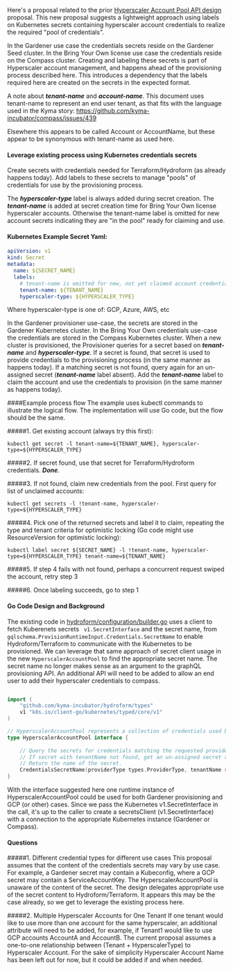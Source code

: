 Here's a proposal related to the prior [Hyperscaler Account Pool API design](hyperscaler-account-pool-api-design.md) proposal.
This new proposal suggests a lightweight approach using labels on Kubernetes secrets containing hyperscaler account credentials to realize
the required "pool of credentials". 

In the Gardener use case the credentials secrets reside on the Gardener Seed cluster. In the Bring Your Own license
use case the credentials reside on the Compass cluster. Creating and labeling these secrets is part of Hyperscaler
account management, and happens ahead of the provisioning process described here. This introduces a dependency that 
the labels required here are created on the secrets in the expected format. 

A note about ***tenant-name*** and ***account-name***. This document uses tenant-name to represent an end user tenant, as that fits with the
language used in the Kyma story: https://github.com/kyma-incubator/compass/issues/439

Elsewhere this appears to be called Account or AccountName, but these appear to be synonymous with tenant-name as used here.

#### Leverage existing process using Kubernetes credentials secrets

Create secrets with credentials needed for Terraform/Hydroform (as already happens today). 
Add labels to these secrets to manage "pools" of credentials for use by the provisioning process. 

The ***hyperscaler-type*** label is always added during secret creation. The ***tenant-name*** is added at secret creation
time for Bring Your Own license hyperscaler accounts. Otherwise the tenant-name label is 
omitted for new account secrets indicating they are "in the pool" ready for claiming and use.


#### Kubernetes Example Secret Yaml:

```yaml
apiVersion: v1
kind: Secret
metadata:
  name: ${SECRET_NAME}
  labels:
    # tenant-name is omitted for new, not yet claimed account credentials
    tenant-name: ${TENANT_NAME}
    hyperscaler-type: ${HYPERSCALER_TYPE}
```

Where hyperscaler-type is one of: GCP, Azure, AWS, etc

In the Gardener provisioner use-case, the secrets are stored in the Gardener Kubernetes cluster. In the Bring Your Own
credentials use-case the credentials are stored in the Compass Kubernetes cluster. When a new cluster is provisioned,
the Provisioner queries for a secret based on ***tenant-name*** and ***hyperscaler-type***. If a secret is found, that
secret is used to provide credentials to the provisioning process (in the same manner as happens today). If a matching
secret is not found, query again for an un-assigned secret (***tenant-name*** label absent). Add the ***tenant-name*** 
label to claim the account and use the credentials to provision (in the same manner as happens today).

####Example process flow
The example uses kubectl commands to illustrate the logical flow. The implementation will use Go code, but
the flow should be the same.

#####1. Get existing account (always try this first):

```kubectl get secret -l tenant-name=${TENANT_NAME}, hyperscaler-type=${HYPERSCALER_TYPE}```

#####2. If secret found, use that secret for Terraform/Hydroform credentials. ***Done***.


#####3. If not found, claim new credentials from the pool. First query for list of unclaimed accounts:

```kubectl get secrets -l !tenant-name, hyperscaler-type=${HYPERSCALER_TYPE}```


#####4. Pick one of the returned secrets and label it to claim, repeating the type and tenant criteria for optimistic locking (Go code might use ResourceVersion for optimistic locking):

```kubectl label secret ${SECRET_NAME} -l !tenant-name, hyperscaler-type=${HYPERSCALER_TYPE} tenant-name=${TENANT_NAME}```


#####5. If step 4 fails with not found, perhaps a concurrent request swiped the account, retry step 3


#####6. Once labeling succeeds, go to step 1

#### Go Code Design and Background

The existing code in [hydroform/configuration/builder.go](../../components/provisioner/internal/hydroform/configuration/builder.go)
uses a client to fetch Kuberenets secrets ``` v1.SecretInterface``` and the secret name, from ```gqlschema.ProvisionRuntimeInput.Credentials.SecretName```
to enable Hydroform/Terraform to communicate with the Kubernetes to be provisioned. We can leverage that same approach of secret client usage
in the new ```HyperscalerAccountPool``` to find the appropriate secret name.  The secret name no longer makes sense as an argument to the graphQL provisioning API.  An additional API will need to be added to allow an end user to add their hyperscaler credentials to compass.

```go

import (
	"github.com/kyma-incubator/hydroform/types"
	v1 "k8s.io/client-go/kubernetes/typed/core/v1"
)

// HyperscalerAccountPool represents a collection of credentials used by Hydroform/Terraform to provision clusters.
type HyperscalerAccountPool interface {
	
	// Query the secrets for credentials matching the requested providerType (Azure, GCP, etc) and tenantName.
	// If secret with tenantName not found, get an un-assigned secret and add a new tenant-name label to claim.
	// Return the name of the secret.
	CredentialsSecretName(providerType types.ProviderType, tenantName string, secretsClient v1.SecretInterface) (string, error)
}

```

With the interface suggested here one runtime instance of HyperscalerAccountPool could be used for both Gardener 
provisioning and GCP (or other) cases. Since we pass the Kubernetes v1.SecretInterface in the call, it's up to the caller 
to create a secretsClient (v1.SecretInterface) with a connection to the appropriate Kubernetes instance (Gardener or Compass).

#### Questions
 #####1. Different credential types for different use cases
 This proposal assumes that the content of the credentials secrets may vary by use case. For example, a Gardener secret
 may contain a Kubeconfig, where a GCP secret may contain a ServiceAccountKey. The HyperscalerAccountPool is unaware of
 the content of the secret. The design delegates appropriate use of the secret content to Hydroform/Terraform. It 
 appears this may be the case already, so we get to leverage the existing process here.
 
 #####2. Multiple Hyperscaler Accounts for One Tenant
 If one tenant would like to use more than one account for the same hyperscaler, an additional attribute will need to be added,
 for example, if Tenant1 would like to use GCP accounts AccountA and AccountB. The current proposal assumes a one-to-one relationship 
 between (Tenant + HyperscalerType) to Hyperscaler Account. For the sake of simplicity Hyperscaler Account Name has been
 left out for now, but it could be added if and when needed.
